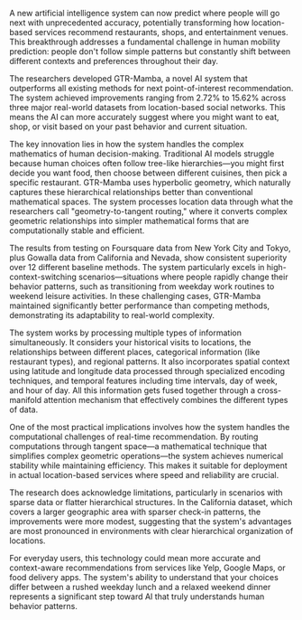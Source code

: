 A new artificial intelligence system can now predict where people will go next with unprecedented accuracy, potentially transforming how location-based services recommend restaurants, shops, and entertainment venues. This breakthrough addresses a fundamental challenge in human mobility prediction: people don't follow simple patterns but constantly shift between different contexts and preferences throughout their day.

The researchers developed GTR-Mamba, a novel AI system that outperforms all existing methods for next point-of-interest recommendation. The system achieved improvements ranging from 2.72% to 15.62% across three major real-world datasets from location-based social networks. This means the AI can more accurately suggest where you might want to eat, shop, or visit based on your past behavior and current situation.

The key innovation lies in how the system handles the complex mathematics of human decision-making. Traditional AI models struggle because human choices often follow tree-like hierarchies—you might first decide you want food, then choose between different cuisines, then pick a specific restaurant. GTR-Mamba uses hyperbolic geometry, which naturally captures these hierarchical relationships better than conventional mathematical spaces. The system processes location data through what the researchers call "geometry-to-tangent routing," where it converts complex geometric relationships into simpler mathematical forms that are computationally stable and efficient.

The results from testing on Foursquare data from New York City and Tokyo, plus Gowalla data from California and Nevada, show consistent superiority over 12 different baseline methods. The system particularly excels in high-context-switching scenarios—situations where people rapidly change their behavior patterns, such as transitioning from weekday work routines to weekend leisure activities. In these challenging cases, GTR-Mamba maintained significantly better performance than competing methods, demonstrating its adaptability to real-world complexity.

The system works by processing multiple types of information simultaneously. It considers your historical visits to locations, the relationships between different places, categorical information (like restaurant types), and regional patterns. It also incorporates spatial context using latitude and longitude data processed through specialized encoding techniques, and temporal features including time intervals, day of week, and hour of day. All this information gets fused together through a cross-manifold attention mechanism that effectively combines the different types of data.

One of the most practical implications involves how the system handles the computational challenges of real-time recommendation. By routing computations through tangent space—a mathematical technique that simplifies complex geometric operations—the system achieves numerical stability while maintaining efficiency. This makes it suitable for deployment in actual location-based services where speed and reliability are crucial.

The research does acknowledge limitations, particularly in scenarios with sparse data or flatter hierarchical structures. In the California dataset, which covers a larger geographic area with sparser check-in patterns, the improvements were more modest, suggesting that the system's advantages are most pronounced in environments with clear hierarchical organization of locations.

For everyday users, this technology could mean more accurate and context-aware recommendations from services like Yelp, Google Maps, or food delivery apps. The system's ability to understand that your choices differ between a rushed weekday lunch and a relaxed weekend dinner represents a significant step toward AI that truly understands human behavior patterns.